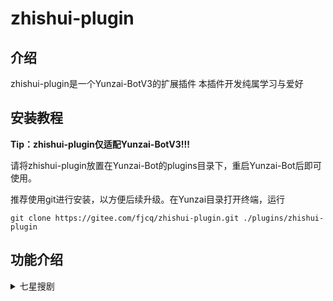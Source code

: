 # zhishui-plugin

## 介绍
zhishui-plugin是一个Yunzai-BotV3的扩展插件
本插件开发纯属学习与爱好

## 安装教程
**Tip：zhishui-plugin仅适配Yunzai-BotV3!!!**

请将zhishui-plugin放置在Yunzai-Bot的plugins目录下，重启Yunzai-Bot后即可使用。

推荐使用git进行安装，以方便后续升级。在Yunzai目录打开终端，运行

```
git clone https://gitee.com/fjcq/zhishui-plugin.git ./plugins/zhishui-plugin
```


## 功能介绍

<details>
  <summary>七星搜剧</summary>

- #搜剧+剧名</br>
  根据剧名进行搜索

- #取消搜剧</br>
  取消当前的[#搜剧]

- #下一页</br>
  [#搜剧]结果过多时，将会分页显示，使用此命令查看下一页

- #看剧+数字</br>
  [#搜剧]之后，选择要看的影视剧
  
- #选剧+数字</br>
  [#看剧]之后，选择要观看的资源
  
- #线路+数字</br>
  [#看剧]之后，可以根据需要切换到不同的播放线路

- #设置搜剧接口+接口网址</br>
  如果不喜欢插件自带的搜剧接口，可以自行设置搜剧接口，接口必须符合苹果CMS标准json

- #当前搜剧接口</br>
  查看当前使用的搜剧接口
  
</details>
